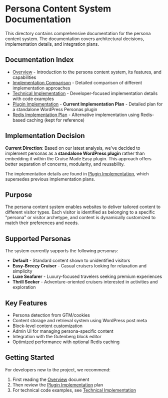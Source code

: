 # Persona Content System Documentation

This directory contains comprehensive documentation for the persona content system. The documentation covers architectural decisions, implementation details, and integration plans.

## Documentation Index

- [Overview](./OVERVIEW.md) - Introduction to the persona content system, its features, and capabilities
- [Implementation Comparison](./IMPLEMENTATION_COMPARISON.md) - Detailed comparison of different implementation approaches
- [Technical Implementation](./TECHNICAL_IMPLEMENTATION.md) - Developer-focused implementation details with code examples
- [Plugin Implementation](./PLUGIN_IMPLEMENTATION.md) - **Current Implementation Plan** - Detailed plan for a standalone WordPress Personas plugin
- [Redis Implementation Plan](./IMPLEMENTATION_PLAN.md) - Alternative implementation using Redis-based caching (kept for reference)

## Implementation Decision

**Current Direction**: Based on our latest analysis, we've decided to implement personas as a **standalone WordPress plugin** rather than embedding it within the Cruise Made Easy plugin. This approach offers better separation of concerns, modularity, and reusability.

The implementation details are found in [Plugin Implementation](./PLUGIN_IMPLEMENTATION.md), which supersedes previous implementation plans.

## Purpose

The persona content system enables websites to deliver tailored content to different visitor types. Each visitor is identified as belonging to a specific "persona" or visitor archetype, and content is dynamically customized to match their preferences and needs.

## Supported Personas

The system currently supports the following personas:

- **Default** - Standard content shown to unidentified visitors
- **Easy-Breezy Cruiser** - Casual cruisers looking for relaxation and simplicity
- **Luxe Seafarer** - Luxury-focused travelers seeking premium experiences
- **Thrill Seeker** - Adventure-oriented cruisers interested in activities and exploration

## Key Features

- Persona detection from GTM/cookies
- Content storage and retrieval system using WordPress post meta
- Block-level content customization
- Admin UI for managing persona-specific content
- Integration with the Gutenberg block editor
- Optimized performance with optional Redis caching

## Getting Started

For developers new to the project, we recommend:

1. First reading the [Overview](./OVERVIEW.md) document
2. Then review the [Plugin Implementation](./PLUGIN_IMPLEMENTATION.md) plan
3. For technical code examples, see [Technical Implementation](./TECHNICAL_IMPLEMENTATION.md)
